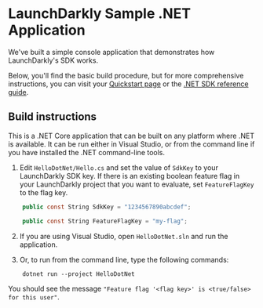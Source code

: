 # LaunchDarkly Sample .NET Application 

We've built a simple console application that demonstrates how LaunchDarkly's SDK works.

Below, you'll find the basic build procedure, but for more comprehensive instructions, you can visit your [Quickstart page](https://app.launchdarkly.com/quickstart#/) or the [.NET SDK reference guide](https://docs.launchdarkly.com/sdk/server-side/dotnet).

## Build instructions 

This is a .NET Core application that can be built on any platform where .NET is available. It can be run either in Visual Studio, or from the command line if you have installed the .NET command-line tools.

1. Edit `HelloDotNet/Hello.cs` and set the value of `SdkKey` to your LaunchDarkly SDK key. If there is an existing boolean feature flag in your LaunchDarkly project that you want to evaluate, set `FeatureFlagKey` to the flag key.

```csharp
    public const String SdkKey = "1234567890abcdef";

    public const String FeatureFlagKey = "my-flag";
```

2. If you are using Visual Studio, open `HelloDotNet.sln` and run the application.

3. Or, to run from the command line, type the following commands:

```
    dotnet run --project HelloDotNet
```

You should see the message `"Feature flag '<flag key>' is <true/false> for this user"`.
